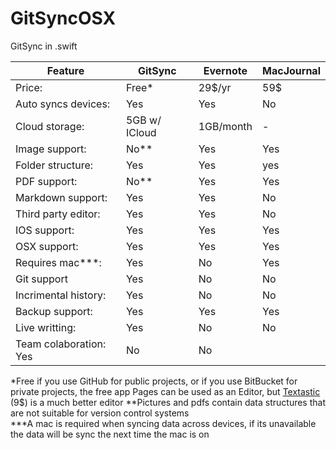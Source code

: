 # GitSyncOSX
GitSync in .swift


Feature  | GitSync | Evernote | MacJournal 
---------------- | ---------- | ----------| -------
Price: | Free* | 29$/yr | 59$ 
Auto syncs devices: | Yes | Yes | No
Cloud storage: | 5GB w/ ICloud | 1GB/month | -
Image support: | No** | Yes | Yes
Folder structure: | Yes | Yes | yes 
PDF support: | No** | Yes | Yes
Markdown support: | Yes | Yes | No
Third party editor: | Yes | Yes | No
IOS support: | Yes | Yes | Yes
OSX support: | Yes | Yes | Yes
Requires mac***: | Yes | No | Yes
Git support | Yes | No | No
Incrimental history: | Yes | No | No
Backup support: | Yes | Yes | Yes
Live writting: | Yes | No | No
Team colaboration: Yes | No | No

\*Free if you use GitHub for public projects, or if you use BitBucket for private projects, the free app Pages can be used as an Editor, but [Textastic](http://www.textastic.org)  (9$) is a much better editor
\*\*Pictures and pdfs contain data structures that are not suitable for version control systems  
\*\*\*A mac is required when syncing data across devices, if its unavailable the data will be sync the next time the mac is on  
